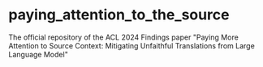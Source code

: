 # paying_attention_to_the_source
The official repository of the ACL 2024 Findings paper "Paying More Attention to Source Context: Mitigating Unfaithful Translations from Large Language Model"
